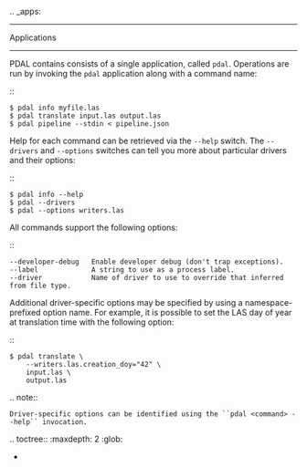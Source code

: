.. _apps:

******************************************************************************
Applications
******************************************************************************

PDAL contains consists of a single application, called ``pdal``.  Operations
are run by invoking the ``pdal`` application along with a command name:

::

    $ pdal info myfile.las
    $ pdal translate input.las output.las
    $ pdal pipeline --stdin < pipeline.json

Help for each command can be retrieved via the ``--help`` switch. The
``--drivers`` and ``--options`` switches can tell you more about particular
drivers and their options:

::

    $ pdal info --help
    $ pdal --drivers
    $ pdal --options writers.las


All commands support the following options:

::

    --developer-debug   Enable developer debug (don't trap exceptions).
    --label             A string to use as a process label.
    --driver            Name of driver to use to override that inferred from file type.

Additional driver-specific options may be specified by using a
namespace-prefixed option name. For example, it is possible to set the LAS day
of year at translation time with the following option:

::

    $ pdal translate \
        --writers.las.creation_doy="42" \
        input.las \
        output.las

.. note::

    Driver-specific options can be identified using the ``pdal <command> --help`` invocation.

.. toctree::
   :maxdepth: 2
   :glob:

   *
